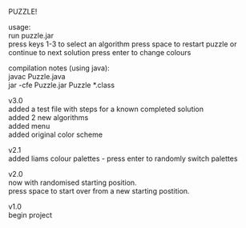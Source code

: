PUZZLE!	      

usage:  
run puzzle.jar  
press keys 1-3 to select an algorithm
press space to restart puzzle or continue to next solution
press enter to change colours  

compilation notes (using java):  
javac Puzzle.java  
jar -cfe Puzzle.jar Puzzle *.class  


v3.0  
added a test file with steps for a known completed solution  
added 2 new algorithms  
added menu  
added original color scheme  

v2.1  
added liams colour palettes - press enter to randomly switch palettes  

v2.0  
now with randomised starting position.  
press space to start over from a new starting postition.  

v1.0  
begin project  
